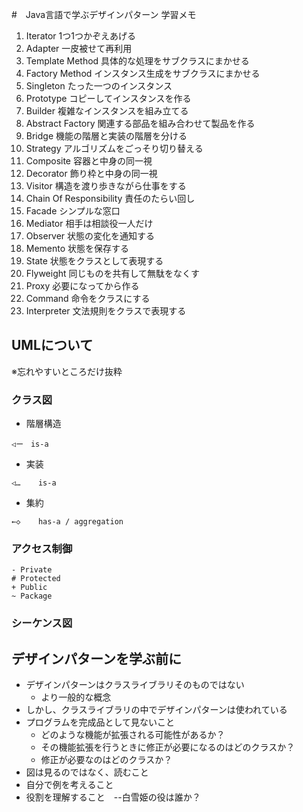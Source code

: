 #　Java言語で学ぶデザインパターン 学習メモ

1. Iterator 1つ1つかぞえあげる
2. Adapter 一皮被せて再利用
3. Template Method 具体的な処理をサブクラスにまかせる
4. Factory Method インスタンス生成をサブクラスにまかせる
5. Singleton たった一つのインスタンス
6. Prototype コピーしてインスタンスを作る
7. Builder 複雑なインスタンスを組み立てる
8. Abstract Factory 関連する部品を組み合わせて製品を作る
9. Bridge 機能の階層と実装の階層を分ける
10. Strategy アルゴリズムをごっそり切り替える
11. Composite 容器と中身の同一視
12. Decorator 飾り枠と中身の同一視
13. Visitor 構造を渡り歩きながら仕事をする
14. Chain Of Responsibility 責任のたらい回し
15. Facade シンプルな窓口
16. Mediator 相手は相談役一人だけ
17. Observer 状態の変化を通知する
18. Memento 状態を保存する
19. State 状態をクラスとして表現する
20. Flyweight 同じものを共有して無駄をなくす
21. Proxy 必要になってから作る
22. Command 命令をクラスにする
23. Interpreter 文法規則をクラスで表現する



## UMLについて
※忘れやすいところだけ抜粋
### クラス図
- 階層構造
```
◁ー　is-a
```

- 実装
```
◁…    is-a
```

- 集約
```
←◇    has-a / aggregation
```

### アクセス制御

```
- Private
# Protected
+ Public
~ Package
```

### シーケンス図


## デザインパターンを学ぶ前に
- デザインパターンはクラスライブラリそのものではない
   - より一般的な概念
- しかし、クラスライブラリの中でデザインパターンは使われている
- プログラムを完成品として見ないこと
    - どのような機能が拡張される可能性があるか？
    - その機能拡張を行うときに修正が必要になるのはどのクラスか？
    - 修正が必要なのはどのクラスか？
- 図は見るのではなく、読むこと
- 自分で例を考えること
- 役割を理解すること　--白雪姫の役は誰か？



